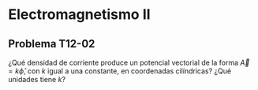 # Electromagnetismo II
## Problema T12-02

¿Qué densidad de corriente produce un potencial vectorial de la forma
$`\vec{A} = k\hat{\phi}`$, con $`k`$ igual a una constante, en coordenadas
cilíndricas? ¿Qué unidades tiene $`k`$?
